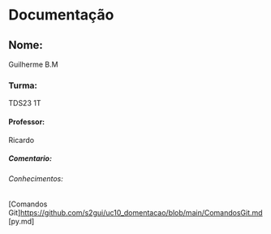 # Documentação

## Nome: 
Guilherme B.M
### Turma: 
TDS23 1T
#### Professor: 
Ricardo
##### Comentario:

###### Conhecimentos:

[Comandos Git]https://github.com/s2gui/uc10_domentacao/blob/main/ComandosGit.md
[py.md]
